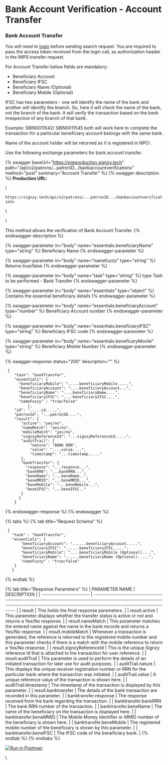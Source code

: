 # Bank Account Verification - Account Transfer

### Bank Account Transfer

You will need to [login](../../) before sending search request. You are required to pass the access token received from the login call, as authorization header in the IMPS transfer request.

For Account Transfer below fields are mandatory:

* Beneficiary Account
* Beneficiary IFSC
* Beneficiary Name (Optional)
* Beneficiary Mobile (Optional)

IFSC has two parameters - one will identify the name of the bank and another will identify the branch. So, here it will check the name of the bank, not the branch of the bank. It will verify the transaction based on the bank irrespective of any branch of that bank.

Example: SBIN0011542/ SBIN0011545 both will work here to complete the transaction for a particular beneficiary account belongs with the same bank.

Name of the account holder will be returned as it is registered in NPCI .

Use the following exchange parameters for bank account transfer.

{% swagger baseUrl="https://preproduction.signzy.tech" path="/api/v2/patrons/...patronID.../bankaccountverifications" method="post" summary="Account Transfer" %}
{% swagger-description %}
**Production URL:**

\




`https://signzy.tech/api/v2/patrons/...patronID.../bankaccountverifications`

\




\


This method allows the verification of Bank Account Transfer.
{% endswagger-description %}

{% swagger-parameter in="body" name="essentials.beneficiaryName" type="string" %}
Beneficiary Name
{% endswagger-parameter %}

{% swagger-parameter in="body" name="namefuzzy" type="string" %}
Returns true/false
{% endswagger-parameter %}

{% swagger-parameter in="body" name="task" type="string" %}
type Task to be performed - Bank Transfer
{% endswagger-parameter %}

{% swagger-parameter in="body" name="essentials" type="object" %}
Contains the essential beneficiary details
{% endswagger-parameter %}

{% swagger-parameter in="body" name="essentials.beneficiaryAccount" type="number" %}
Beneficiary Account number
{% endswagger-parameter %}

{% swagger-parameter in="body" name="essentials.beneficiaryIFSC" type="string" %}
Beneficiary IFSC code
{% endswagger-parameter %}

{% swagger-parameter in="body" name="essentials.beneficaryMovile" type="string" %}
Beneficiary Mobile Number
{% endswagger-parameter %}

{% swagger-response status="200" description="" %}
```
 {
    "task": "bankTransfer",
    "essentials": {
      "beneficiaryMobile": ".....beneficiaryMobile.....",
      "beneficiaryAccount": "....beneficiaryAccount...",
      "beneficiaryName": "....beneficiaryName....",
      "beneficiaryIFSC": "....beneficiaryIFSC....",
      "nameFuzzy" : "true/false"
          },
    "id": ".....id.....",
    "patronId": "...patronID....",
    "result": {
       "active": "yes/no",
       "nameMatch": "yes/no",
       "mobileMatch": "yes/no",
       "signzyReferenceId": "...signzyReferenceId.....",
       "auditTrail": {
           "nature": "BANK RRN",
           "value": "....value....",
           "timestamp": "...timestamp....."
       },
       "bankTransfer": {
         "response": "...response...",
         "bankRRN": "...bankRRN...",
         "beneName": "...beneName..",
         "beneMMID": "...beneMMID...",
         "beneMobile": "...beneMobile...",
         "beneIFSC": "...beneIFSC.."
       }
      }
    }
```
{% endswagger-response %}
{% endswagger %}

{% tabs %}
{% tab title="Request Schema" %}
```
 {
   "task" : "bankTransfer",
   "essentials": {
       "beneficiaryAccount": "......beneficiaryAccount.....",
       "beneficiaryIFSC": "......beneficiaryIFSC.....",
       "beneficiaryMobile": "....beneficiaryMobile (Optional)....",
       "beneficiaryName": "......beneficiaryName (Optional).....",
       "nameFuzzy" : "true/false"
    }
   }
```
{% endtab %}

{% tab title="Response Parameters" %}
| PARAMETER NAME           | DESCRIPTION                                                                                                                                                                                         |
| ------------------------ | --------------------------------------------------------------------------------------------------------------------------------------------------------------------------------------------------- |
| result                   | This holds the final response parameters.                                                                                                                                                           |
| result.active            | This parameter displays whether the transfer status is active or not and returns a Yes/No response.                                                                                                 |
| result.nameMatch         | This parameter matches the entered name against the name in the bank records and returns a Yes/No response.                                                                                         |
| result.mobileMatch       | Whenever a transaction is generated, the reference is returned to the registered mobile number and this parameter checks if there is a match with the mobile reference to return a Yes/No response. |
| result.signzyReferenceId | This is the unique Signzy reference Id that is attached to the transaction for user reference.                                                                                                      |
| result.auditTrail        | This parameter is used to perform the details of an initiated transaction for later use for audit purposes.                                                                                         |
| auditTrail.nature        | This displays the unique receiver registration number or RRN for the particular bank where the transaction was initiated.                                                                           |
| auditTrail.value         | A unique reference value of the transaction is shown here.                                                                                                                                          |
| auditTrail.timestamp     | The timestamp of the transaction is displayed by this parameter.                                                                                                                                    |
| result.banktransfer      | The details of the bank transaction are recorded in this parameter.                                                                                                                                 |
| banktransfer.response    | The response received from the bank regarding the transaction.                                                                                                                                      |
| banktransfer.bankRRN     | The bank RRN number of the transaction.                                                                                                                                                             |
| banktransfer.beneName    | The name of the beneficiary on the transaction is displayed here.                                                                                                                                   |
| banktransfer.beneMMID    | The Mobile Money Identifier or MMID number of the beneficiary is shown here.                                                                                                                        |
| banktransfer.beneMobile  | The registered mobile number of the beneficiary is shown by this parameter.                                                                                                                         |
| banktransfer.beneIFSC    | The IFSC code of the beneficiary bank.                                                                                                                                                              |
{% endtab %}
{% endtabs %}

&#x20;[![Run in Postman](https://run.pstmn.io/button.svg)](https://www.getpostman.com/run-collection/baaa150cbd46b3685c5b)

\
